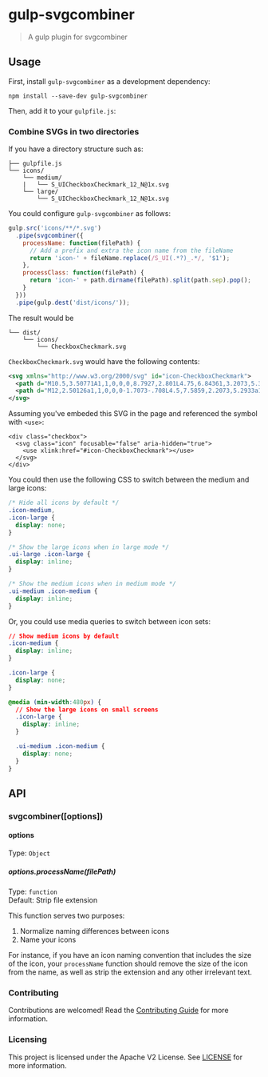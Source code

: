 # gulp-svgcombiner
> A gulp plugin for svgcombiner

## Usage

First, install `gulp-svgcombiner` as a development dependency:

```shell
npm install --save-dev gulp-svgcombiner
```

Then, add it to your `gulpfile.js`:

### Combine SVGs in two directories

If you have a directory structure such as:

```
├── gulpfile.js
└── icons/
    └── medium/
    |   └── S_UICheckboxCheckmark_12_N@1x.svg
    └── large/
        └── S_UICheckboxCheckmark_12_N@1x.svg
```

You could configure `gulp-svgcombiner` as follows:

```js
gulp.src('icons/**/*.svg')
  .pipe(svgcombiner({
    processName: function(filePath) {
      // Add a prefix and extra the icon name from the fileName
      return 'icon-' + fileName.replace(/S_UI(.*?)_.*/, '$1');
    },
    processClass: function(filePath) {
      return 'icon-' + path.dirname(filePath).split(path.sep).pop();
    }
  }))
  .pipe(gulp.dest('dist/icons/'));
```

The result would be
```
└── dist/
    └── icons/
        └── CheckboxCheckmark.svg
```

`CheckboxCheckmark.svg` would have the following contents:

```xml
<svg xmlns="http://www.w3.org/2000/svg" id="icon-CheckboxCheckmark">
  <path d="M10.5,3.50771A1,1,0,0,0,8.7927,2.801L4.75,6.84361,3.2073,5.301A1,1,0,0,0,1.76872,6.69043L4.0433,8.965a1,1,0,0,0,1.4141,0l4.75-4.75A.99672.99672,0,0,0,10.5,3.50771Z" class="icon-medium"/>
  <path d="M12,2.50126a1,1,0,0,0-1.7073-.708L4.5,7.5859,2.2073,5.2933a1,1,0,1,0-1.414,1.414L3.7927,9.7067a1,1,0,0,0,1.4147,0l6.4994-6.4994A.99669.99669,0,0,0,12,2.50126Z" class="icon-large"/>
</svg>
```

Assuming you've embeded this SVG in the page and referenced the symbol with `<use>`:

```
<div class="checkbox">
  <svg class="icon" focusable="false" aria-hidden="true">
    <use xlink:href="#icon-CheckboxCheckmark"></use>
  </svg>
</div>
```

You could then use the following CSS to switch between the medium and large icons:


```css
/* Hide all icons by default */
.icon-medium,
.icon-large {
  display: none;
}

/* Show the large icons when in large mode */
.ui-large .icon-large {
  display: inline;
}

/* Show the medium icons when in medium mode */
.ui-medium .icon-medium {
  display: inline;
}
```

Or, you could use media queries to switch between icon sets:

```css
// Show medium icons by default
.icon-medium {
  display: inline;
}

.icon-large {
  display: none;
}

@media (min-width:480px) {
  // Show the large icons on small screens
  .icon-large {
    display: inline;
  }

  .ui-medium .icon-medium {
    display: none;
  }
}
```

## API

### svgcombiner([options])

#### options
Type: `Object`

##### options.processName(filePath)
Type: `function`  
Default: Strip file extension

This function serves two purposes:

1. Normalize naming differences between icons
2. Name your icons

For instance, if you have an icon naming convention that includes the size of the icon, your `processName` function should remove the size of the icon from the name, as well as strip the extension and any other irrelevant text.

### Contributing

Contributions are welcomed! Read the [Contributing Guide](.github/CONTRIBUTING.md) for more information.

### Licensing

This project is licensed under the Apache V2 License. See [LICENSE](LICENSE) for more information.
